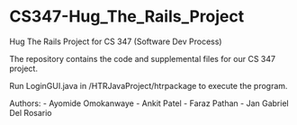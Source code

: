 # CS347-Hug_The_Rails_Project
 Hug The Rails Project for CS 347 (Software Dev Process)
 
The repository contains the code and supplemental files for our CS 347 project.

Run LoginGUI.java in /HTRJavaProject/htrpackage to execute the program.

 Authors:
    - Ayomide Omokanwaye
    - Ankit Patel
    - Faraz Pathan
    - Jan Gabriel Del Rosario
